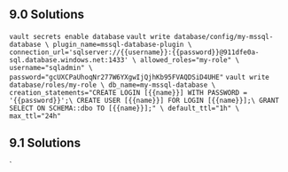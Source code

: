 ## 9.0 Solutions
`vault secrets enable database`
`vault write database/config/my-mssql-database \
    plugin_name=mssql-database-plugin \
    connection_url='sqlserver://{{username}}:{{password}}@911dfe0a-sql.database.windows.net:1433' \
    allowed_roles="my-role" \
    username="sqladmin" \
    password="gcUXCPaUhoqNr277W6YXgwIjQjhKb95FVAQDSiD4UHE"`
`vault write database/roles/my-role \
    db_name=my-mssql-database \
    creation_statements="CREATE LOGIN [{{name}}] WITH PASSWORD = '{{password}}';\
        CREATE USER [{{name}}] FOR LOGIN [{{name}}];\
        GRANT SELECT ON SCHEMA::dbo TO [{{name}}];" \
    default_ttl="1h" \
    max_ttl="24h"`

## 9.1 Solutions
`
